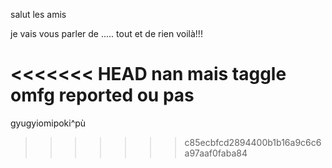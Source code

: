 ﻿salut les amis

je vais vous parler de .....
tout et de rien
voilà!!!

<<<<<<< HEAD
nan mais taggle
omfg reported
ou pas
=======
gyugyiomipoki^pù
>>>>>>> c85ecbfcd2894400b1b16a9c6c6a97aaf0faba84
